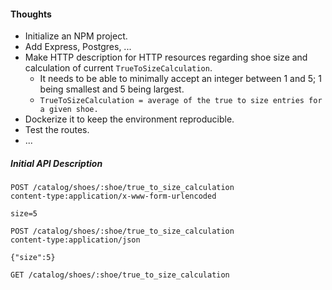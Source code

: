 #### Thoughts

+ Initialize an NPM project.
+ Add Express, Postgres, ...
+ Make HTTP description for HTTP resources regarding shoe size and calculation of current `TrueToSizeCalculation`.
    + It needs to be able to minimally accept an integer between 1 and 5; 1 being smallest and 5 being largest.
    + `TrueToSizeCalculation = average of the true to size entries for a given shoe.`
+ Dockerize it to keep the environment reproducible.
+ Test the routes.
+ ...

##### Initial API Description
```
POST /catalog/shoes/:shoe/true_to_size_calculation
content-type:application/x-www-form-urlencoded

size=5

POST /catalog/shoes/:shoe/true_to_size_calculation
content-type:application/json

{"size":5}

GET /catalog/shoes/:shoe/true_to_size_calculation
```
